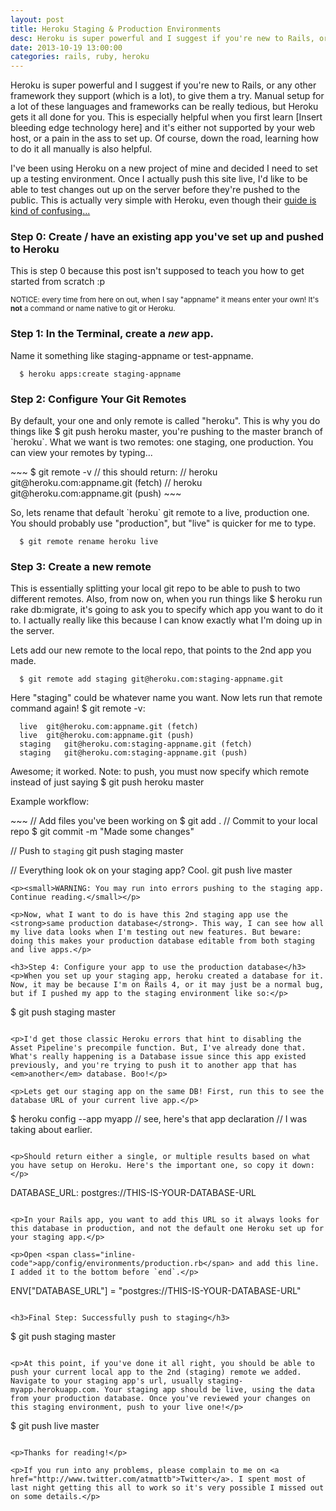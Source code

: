 ```yaml
---
layout: post
title: Heroku Staging & Production Environments
desc: Heroku is super powerful and I suggest if you're new to Rails, or any other framework they support (which is a lot), to give them a try. Manual setup for a lot of these languages and frameworks can be really tedious, but Heroku gets it all done for you. This is especially helpful when you first learn [Insert bleeding edge technology here] and it's either not supported by your web host, or a pain in the ass to set up. Of course, down the road, learning how to do it all manually is also helpful.
date: 2013-10-19 13:00:00
categories: rails, ruby, heroku
---
```



<p>Heroku is super powerful and I suggest if you're new to Rails, or any other framework they support (which is a lot), to give them a try. Manual setup for a lot of these languages and frameworks can be really tedious, but Heroku gets it all done for you. This is especially helpful when you first learn [Insert bleeding edge technology here] and it's either not supported by your web host, or a pain in the ass to set up. Of course, down the road, learning how to do it all manually is also helpful.</p>

<p>I've been using Heroku on a new project of mine and decided I need to set up a testing environment. Once I actually push this site live, I'd like to be able to test changes out up on the server before they're pushed to the public. This is actually very simple with Heroku, even though their <a href="https://devcenter.heroku.com/articles/multiple-environments">guide is kind of confusing...</a></p>

<h3>Step 0: Create / have an existing app you've set up and pushed to Heroku</h3>

<p>This is step 0 because this post isn't supposed to teach you how to get started from scratch :p</p>

<p><small>NOTICE: every time from here on out, when I say "appname" it means enter your own! It's <strong>not</strong> a command or name native to git or Heroku.</small></p>

<h3>Step 1: In the Terminal, create a <em>new</em> app.</h3>

<p>Name it something like staging-appname or test-appname.</p>

~~~
  $ heroku apps:create staging-appname
~~~

<h3>Step 2: Configure Your Git Remotes</h3>
<p>By default, your one and only remote is called "heroku". This is why you do things like <span class="inline-code">$ git push heroku master</span>, you're pushing to the master branch of `heroku`. What we want is two remotes: one staging, one production. You can view your remotes by typing...</p>
~~~
  $ git remote -v
  // this should return:
  // heroku	git@heroku.com:appname.git (fetch)
  // heroku	git@heroku.com:appname.git (push)
~~~

<p>So, lets rename that default `heroku` git remote to a live, production one. You should probably use "production", but "live" is quicker for me to type.</p>

~~~
  $ git remote rename heroku live
~~~

<h3>Step 3: Create a new remote</h3>
<p>This is essentially splitting your local git repo to be able to push to two different remotes. Also, from now on, when you run things like <span class="inline-code">$ heroku run rake db:migrate</span>, it's going to ask you to specify which app you want to do it to. I actually really like this because I can know exactly what I'm doing up in the server.</p>

<p>Lets add our new remote to the local repo, that points to the 2nd app you made.</p>

~~~
  $ git remote add staging git@heroku.com:staging-appname.git
~~~

<p>Here "staging" could be whatever name you want. Now lets run that remote command again! <span class="inline-code">$ git remote -v</span>:</p>

~~~
  live	git@heroku.com:appname.git (fetch)
  live	git@heroku.com:appname.git (push)
  staging	git@heroku.com:staging-appname.git (fetch)
  staging	git@heroku.com:staging-appname.git (push)
~~~

<p>Awesome; it worked. Note: to push, you must now specify which remote instead of just saying <span class="inline-code">$ git push heroku master</span></p>

<p>Example workflow:</p>
~~~
  // Add files you've been working on
  $ git add .
  // Commit to your local repo
  $ git commit -m "Made some changes"

  // Push to `staging`
  git push staging master

  // Everything look ok on your staging app? Cool.
  git push live master

~~~
<p><small>WARNING: You may run into errors pushing to the staging app. Continue reading.</small></p>

<p>Now, what I want to do is have this 2nd staging app use the <strong>same production database</strong>. This way, I can see how all my live data looks when I'm testing out new features. But beware: doing this makes your production database editable from both staging and live apps.</p>

<h3>Step 4: Configure your app to use the production database</h3>
<p>When you set up your staging app, heroku created a database for it. Now, it may be because I'm on Rails 4, or it may just be a normal bug, but if I pushed my app to the staging environment like so:</p>

~~~
  $ git push staging master
~~~

<p>I'd get those classic Heroku errors that hint to disabling the Asset Pipeline's precompile function. But, I've already done that. What's really happening is a Database issue since this app existed previously, and you're trying to push it to another app that has <em>another</em> database. Boo!</p>

<p>Lets get our staging app on the same DB! First, run this to see the database URL of your current live app.</p>

~~~
  $ heroku config --app myapp
  // see, here's that app declaration
  // I was taking about earlier.
~~~

<p>Should return either a single, or multiple results based on what you have setup on Heroku. Here's the important one, so copy it down:</p>

~~~
DATABASE_URL: postgres://THIS-IS-YOUR-DATABASE-URL
~~~

<p>In your Rails app, you want to add this URL so it always looks for this database in production, and not the default one Heroku set up for your staging app.</p>

<p>Open <span class="inline-code">app/config/environments/production.rb</span> and add this line. I added it to the bottom before `end`.</p>

~~~
  ENV["DATABASE_URL"] = "postgres://THIS-IS-YOUR-DATABASE-URL"
~~~

<h3>Final Step: Successfully push to staging</h3>

~~~
  $ git push staging master
~~~

<p>At this point, if you've done it all right, you should be able to push your current local app to the 2nd (staging) remote we added. Navigate to your staging app's url, usually staging-myapp.herokuapp.com. Your staging app should be live, using the data from your production database. Once you've reviewed your changes on this staging environment, push to your live one!</p>

~~~
  $ git push live master
~~~

<p>Thanks for reading!</p>

<p>If you run into any problems, please complain to me on <a href="http://www.twitter.com/atmattb">Twitter</a>. I spent most of last night getting this all to work so it's very possible I missed out on some details.</p>